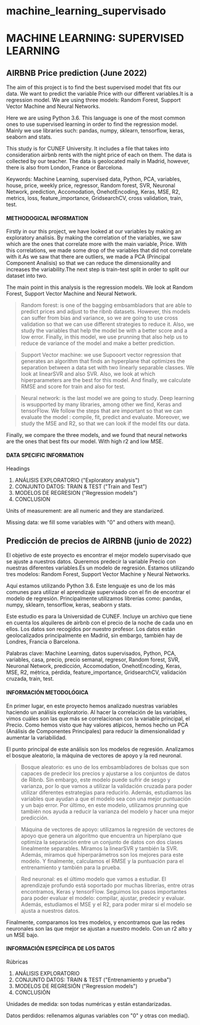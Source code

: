 # machine_learning_supervisado
# MACHINE LEARNING: SUPERVISED LEARNING


## AIRBNB Price prediction (June 2022)

The aim of this project is to find the best supervised model that fits our data. We want to predict the variable Price with our different variables.It is a regression model. We are using three models: Random Forest, Support Vector Machine and Neural Networks. 

Here we are using Python 3.6. This language is one of the most common ones to use supervised learning in order to find the regression model. Mainly we use libraries such: pandas, numpy, sklearn, tensorflow, keras, seaborn and stats. 

This study is for CUNEF University. It includes a file that takes into consideration airbnb rents with the night price of each on them. The data is collected by our teacher. The data is geolocated maily in Madrid, however, there is also from London, France or Barcelona.

Keywords: Machine Learning, supervised data, Python, PCA, variables, house, price, weekly price, regressor, Random forest, SVR, Neuronal Network, prediction, Accomodation, OnehotEncoding, Keras, MSE, R2, metrics, loss, feature_importance, GridsearchCV, cross validation, train, test. 

#### METHODOGICAL INFORMATION

Firstly in our this project, we have looked at our variables by making an exploratory analisis. By making the correlation of the variables, we saw which are the ones that correlate more with the main variable, Price. With this correlations, we made some drop of the variables that did not correlate with it.As we saw that there are outliers, we made a PCA (Principal Component Analisis) so that we can reduce the dimensionality and increases the variability.The next step is train-test split in order to split our dataset into two.

The main point in this analysis is the regression models. We look at Random Forest, Support Vector Machine and Neural Network.


>Random forest: is one of the bagging embsambladors that are able to predict prices and adjust to the ribnb datasets. However, this models can suffer from bias and variance, so we are going to use cross validation so that we can use different strategies to reduce it. Also, we study the variables that help the model be with a better score and a low error. Finally, in this model, we use prunning that also help us to reduce de variance of the model and make a better prediction.


>Support Vector machine: we use Supooort vector regression that generates an algorithm that finds an hyperplane that optimizes the separation between a data set with two linearly separable classes. We look at linearSVR and also SVR. Also, we look at which hiperparameters are the best for this model. And finally, we calculate RMSE and score for train and also for test.


>Neural network: is the last model we are going to study. Deep learning is wsupported by many libraries, among other we find, Keras and tensorFlow. We follow the steps that are important so that we can evaluate the model : compile, fit, predict and evaluate. Moreover, we study the MSE and R2, so that we can look if the model fits our data. 

Finally, we compare the three models, and we found that neural networks are the ones that best fits our model. With high r2 and low MSE.


#### DATA SPECIFIC INFORMATION

Headings

1. ANÁLISIS EXPLORATORIO ("Exploratory analysis")
2. CONJUNTO DATOS: TRAIN & TEST ("Train and Test")
3. MODELOS DE REGRESION ("Regression models")
4. CONCLUSION


Units of measurement: are all numeric and they are standarized.

Missing data: we fill some variables with "0" and others with mean().

## Predicción de precios de AIRBNB (junio de 2022)

El objetivo de este proyecto es encontrar el mejor modelo supervisado que se ajuste a nuestros datos. Queremos predecir la variable Precio con nuestras diferentes variables.Es un modelo de regresión. Estamos utilizando tres modelos: Random Forest, Support Vector Machine y Neural Networks. 

Aquí estamos utilizando Python 3.6. Este lenguaje es uno de los más comunes para utilizar el aprendizaje supervisado con el fin de encontrar el modelo de regresión. Principalmente utilizamos librerías como: pandas, numpy, sklearn, tensorflow, keras, seaborn y stats. 

Este estudio es para la Universidad de CUNEF. Incluye un archivo que tiene en cuenta los alquileres de airbnb con el precio de la noche de cada uno en ellos. Los datos son recogidos por nuestro profesor. Los datos están geolocalizados principalmente en Madrid, sin embargo, también hay de Londres, Francia o Barcelona.

Palabras clave: Machine Learning, datos supervisados, Python, PCA, variables, casa, precio, precio semanal, regresor, Random forest, SVR, Neuronal Network, predicción, Accomodation, OnehotEncoding, Keras, MSE, R2, métrica, pérdida, feature_importance, GridsearchCV, validación cruzada, train, test. 

#### INFORMACIÓN METODOLÓGICA

En primer lugar, en este proyecto hemos analizado nuestras variables haciendo un análisis exploratorio. Al hacer la correlación de las variables, vimos cuáles son las que más se correlacionan con la variable principal, el Precio. Como hemos visto que hay valores atípicos, hemos hecho un PCA (Análisis de Componentes Principales) para reducir la dimensionalidad y aumentar la variabilidad.

El punto principal de este análisis son los modelos de regresión. Analizamos el bosque aleatorio, la máquina de vectores de apoyo y la red neuronal.


>Bosque aleatorio: es uno de los embsambladores de bolsas que son capaces de predecir los precios y ajustarse a los conjuntos de datos de Ribnb. Sin embargo, este modelo puede sufrir de sesgo y varianza, por lo que vamos a utilizar la validación cruzada para poder utilizar diferentes estrategias para reducirlo. Además, estudiamos las variables que ayudan a que el modelo sea con una mejor puntuación y un bajo error. Por último, en este modelo, utilizamos prunning que también nos ayuda a reducir la varianza del modelo y hacer una mejor predicción.


>Máquina de vectores de apoyo: utilizamos la regresión de vectores de apoyo que genera un algoritmo que encuentra un hiperplano que optimiza la separación entre un conjunto de datos con dos clases linealmente separables. Miramos la linearSVR y también la SVR. Además, miramos qué hiperparámetros son los mejores para este modelo. Y finalmente, calculamos el RMSE y la puntuación para el entrenamiento y también para la prueba.


>Red neuronal: es el último modelo que vamos a estudiar. El aprendizaje profundo está soportado por muchas librerías, entre otras encontramos, Keras y tensorFlow. Seguimos los pasos importantes para poder evaluar el modelo: compilar, ajustar, predecir y evaluar. Además, estudiamos el MSE y el R2, para poder mirar si el modelo se ajusta a nuestros datos. 

Finalmente, comparamos los tres modelos, y encontramos que las redes neuronales son las que mejor se ajustan a nuestro modelo. Con un r2 alto y un MSE bajo.


#### INFORMACIÓN ESPECÍFICA DE LOS DATOS

Rúbricas

1. ANÁLISIS EXPLORATORIO
2. CONJUNTO DATOS: TRAIN & TEST ("Entrenamiento y prueba")
3. MODELOS DE REGRESIÓN ("Regression models")
4. CONCLUSIÓN


Unidades de medida: son todas numéricas y están estandarizadas.

Datos perdidos: rellenamos algunas variables con "0" y otras con media().
